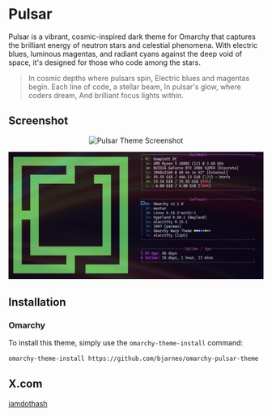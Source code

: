 # Pulsar

Pulsar is a vibrant, cosmic-inspired dark theme for Omarchy that captures the brilliant energy of neutron stars and celestial phenomena. With electric blues, luminous magentas, and radiant cyans against the deep void of space, it's designed for those who code among the stars.

> In cosmic depths where pulsars spin,
> Electric blues and magentas begin.
> Each line of code, a stellar beam,
> In pulsar's glow, where coders dream,
> And brilliant focus lights within.

## Screenshot

<p align="center">
  <img src="theme.png" alt="Pulsar Theme Screenshot">
</p>

<p align="center">
  <img src="fastfetch.png" alt="Pulsar Theme Screenshot">
</p>

## Installation

### Omarchy

To install this theme, simply use the `omarchy-theme-install` command:

```bash
omarchy-theme-install https://github.com/bjarneo/omarchy-pulsar-theme
```

## X.com
[iamdothash](https://x.com/iamdothash)

